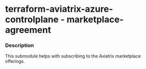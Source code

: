 # terraform-aviatrix-azure-controlplane - marketplace-agreement

### Description
This submodule helps with subscribing to the Aviatrix marketplace offerings.